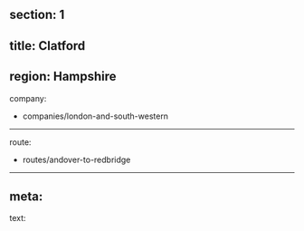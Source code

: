 ﻿section: 1
----
title: Clatford
----
region: Hampshire
----
company:
- companies/london-and-south-western
----
route:
- routes/andover-to-redbridge
----
meta:
----
text: